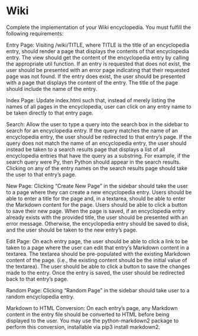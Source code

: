 # Wiki
Complete the implementation of your Wiki encyclopedia. You must fulfill the following requirements:

Entry Page: Visiting /wiki/TITLE, where TITLE is the title of an encyclopedia entry, should render a page that displays the contents of that encyclopedia entry.
 The view should get the content of the encyclopedia entry by calling the appropriate util function.
 If an entry is requested that does not exist, the user should be presented with an error page indicating that their requested page was not found.
 If the entry does exist, the user should be presented with a page that displays the content of the entry. The title of the page should include the name of the entry.

Index Page: Update index.html such that, instead of merely listing the names of all pages in the encyclopedia, user can click on any entry name to be taken directly to that entry page.

Search: Allow the user to type a query into the search box in the sidebar to search for an encyclopedia entry.
 If the query matches the name of an encyclopedia entry, the user should be redirected to that entry’s page.
 If the query does not match the name of an encyclopedia entry, the user should instead be taken to a search results page that displays a list of all encyclopedia entries that have the query as a substring. For example, if the search query were Py, then Python should appear in the search results.
 Clicking on any of the entry names on the search results page should take the user to that entry’s page.

New Page: Clicking “Create New Page” in the sidebar should take the user to a page where they can create a new encyclopedia entry.
 Users should be able to enter a title for the page and, in a textarea, should be able to enter the Markdown content for the page.
 Users should be able to click a button to save their new page.
 When the page is saved, if an encyclopedia entry already exists with the provided title, the user should be presented with an error message.
 Otherwise, the encyclopedia entry should be saved to disk, and the user should be taken to the new entry’s page.

Edit Page: On each entry page, the user should be able to click a link to be taken to a page where the user can edit that entry’s Markdown content in a textarea.
 The textarea should be pre-populated with the existing Markdown content of the page. (i.e., the existing content should be the initial value of the textarea).
 The user should be able to click a button to save the changes made to the entry.
 Once the entry is saved, the user should be redirected back to that entry’s page.

Random Page: Clicking “Random Page” in the sidebar should take user to a random encyclopedia entry.

Markdown to HTML Conversion: On each entry’s page, any Markdown content in the entry file should be converted to HTML before being displayed to the user. You may use the python-markdown2 package to perform this conversion, installable via pip3 install markdown2.
